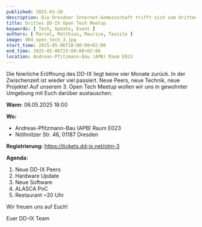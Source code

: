 ```yaml
---
published: 2025-03-20
description: Die Dresdner Internet-Gemeinschaft trifft sich zum dritten Mal.
title: Drittes DD-IX Open Tech Meetup
keywords: [ Tech, Update, Event ]
authors: [ Marcel, Matthias, Maurice, Tassilo ]
image: 004_open_tech_3.jpg
start_time: 2025-05-06T18:00:00+02:00
end_time: 2025-05-06T23:00:00+02:00
location: Andreas-Pfitzmann-Bau (APB) Raum E023
---
```



Die feierliche Eröffnung des DD-IX liegt keine vier Monate zurück. In der Zwischenzeit ist wieder viel passiert. Neue Peers, neue Technik, neue Projekte! Auf unserem 3. Open Tech Meetup wollen wir uns in gewohnter Umgebung mit Euch darüber austauschen.

**Wann**: 06.05.2025 18:00

**Wo:**

  - Andreas-Pfitzmann-Bau (APB) Raum E023
  - Nöthnitzer Str. 46, 01187 Dresden

**Registrierung:** https://tickets.dd-ix.net/otm-3

**Agenda:**

1. Neue DD-IX Peers
2. Hardware Update
3. Neue Software
4. ALASCA PoC
5. Restaurant ~20 Uhr

Wir freuen uns auf Euch!

Euer DD-IX Team

